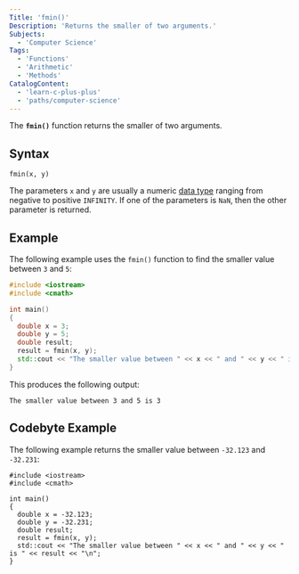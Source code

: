 ```yaml
---
Title: 'fmin()'
Description: 'Returns the smaller of two arguments.'
Subjects:
  - 'Computer Science'
Tags:
  - 'Functions'
  - 'Arithmetic'
  - 'Methods'
CatalogContent:
  - 'learn-c-plus-plus'
  - 'paths/computer-science'
---
```


The **`fmin()`** function returns the smaller of two arguments.

## Syntax

```pseudo
fmin(x, y)
```

The parameters `x` and `y` are usually a numeric [data type](https://www.codecademy.com/resources/docs/cpp/data-types) ranging from negative to positive `INFINITY`. If one of the parameters is `NaN`, then the other parameter is returned.

## Example

The following example uses the `fmin()` function to find the smaller value between `3` and `5`:

```cpp
#include <iostream>
#include <cmath>

int main()
{
  double x = 3;
  double y = 5;
  double result;
  result = fmin(x, y);
  std::cout << "The smaller value between " << x << " and " << y << " is " << result << "\n";
}
```

This produces the following output:

```shell
The smaller value between 3 and 5 is 3
```

## Codebyte Example

The following example returns the smaller value between `-32.123` and `-32.231`:

```codebyte/cpp
#include <iostream>
#include <cmath>

int main()
{
  double x = -32.123;
  double y = -32.231;
  double result;
  result = fmin(x, y);
  std::cout << "The smaller value between " << x << " and " << y << " is " << result << "\n";
}
```
